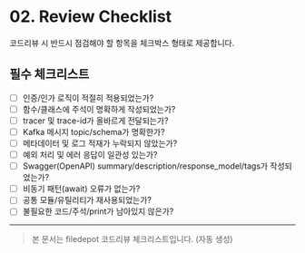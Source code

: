 # 02. Review Checklist

코드리뷰 시 반드시 점검해야 할 항목을 체크박스 형태로 제공합니다.

## 필수 체크리스트
- [ ] 인증/인가 로직이 적절히 적용되었는가?
- [ ] 함수/클래스에 주석이 명확하게 작성되었는가?
- [ ] tracer 및 trace-id가 올바르게 전달되는가?
- [ ] Kafka 메시지 topic/schema가 명확한가?
- [ ] 메타데이터 및 로그 적재가 누락되지 않았는가?
- [ ] 예외 처리 및 에러 응답이 일관성 있는가?
- [ ] Swagger(OpenAPI) summary/description/response_model/tags가 작성되었는가?
- [ ] 비동기 패턴(await) 오류가 없는가?
- [ ] 공통 모듈/유틸리티가 재사용되었는가?
- [ ] 불필요한 코드/주석/print가 남아있지 않은가?

---

> 본 문서는 filedepot 코드리뷰 체크리스트입니다. (자동 생성)

